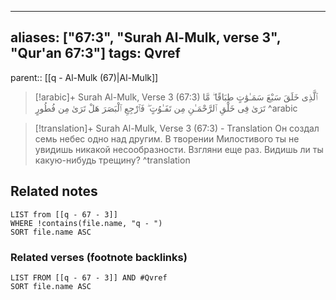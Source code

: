 
---
aliases: ["67:3", "Surah Al-Mulk, verse 3", "Qur'an 67:3"]
tags: Qvref
---

parent:: [[q - Al-Mulk (67)|Al-Mulk]]

> [!arabic]+ Surah Al-Mulk, Verse 3 (67:3)
> <span class="quran-arabic">ٱلَّذِى خَلَقَ سَبْعَ سَمَـٰوَٰتٍ طِبَاقًا ۖ مَّا تَرَىٰ فِى خَلْقِ ٱلرَّحْمَـٰنِ مِن تَفَـٰوُتٍ ۖ فَٱرْجِعِ ٱلْبَصَرَ هَلْ تَرَىٰ مِن فُطُورٍ</span>
^arabic

> [!translation]+ Surah Al-Mulk, Verse 3 (67:3) - Translation
> Он создал семь небес одно над другим. В творении Милостивого ты не увидишь никакой несообразности. Взгляни еще раз. Видишь ли ты какую-нибудь трещину?
^translation



## Related notes
```dataview
LIST from [[q - 67 - 3]]
WHERE !contains(file.name, "q - ")
SORT file.name ASC
```

### Related verses (footnote backlinks)
```dataview
LIST FROM [[q - 67 - 3]] AND #Qvref
SORT file.name ASC
```


